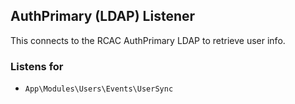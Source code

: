 ## AuthPrimary (LDAP) Listener

This connects to the RCAC AuthPrimary LDAP to retrieve user info.

### Listens for

* `App\Modules\Users\Events\UserSync`
